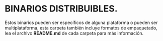 # BINARIOS DISTRIBUIBLES.

Estos binarios pueden ser específicos de alguna plataforma o pueden ser multiplataforma, esta carpeta también incluye 
formatos de empaquetado, lea el archivo **README.md** de cada carpeta para más información.
